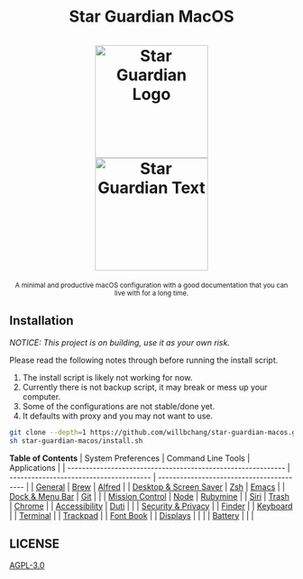 <h1 align="center">
    Star Guardian MacOS
    <br>
    <br>
    <img width="200" alt="Star Guardian Logo" src="https://user-images.githubusercontent.com/14329786/110730526-8f22f600-825b-11eb-8eda-aa061caaa510.png">
    <br>
    <img width="200" alt="Star Guardian Text" src="https://user-images.githubusercontent.com/14329786/110730595-aa8e0100-825b-11eb-8fcf-8c2071f402ef.png">
</h1>

<div align="center">
    <sub>A minimal and productive macOS configuration with a good documentation that you can live with for a long time.</sub>   
</div>


## Installation
*NOTICE: This project is on building, use it as your own risk.*

Please read the following notes through before running the install script.
1. The install script is likely not working for now.
2. Currently there is not backup script, it may break or mess up your computer.
3. Some of the configurations are not stable/done yet.
4. It defaults with proxy and you may not want to use.

``` bash
git clone --depth=1 https://github.com/willbchang/star-guardian-macos.git
sh star-guardian-macos/install.sh
```

**Table of Contents**
| System Preferences                                           | Command Line Tools                      | Applications                              |
| ------------------------------------------------------------ | --------------------------------------- | ----------------------------------------- |
| [General](./system-preferences/general.org)                  | [Brew](./command-line-tools/brew.org)   | [Alfred](./applications/alfred.org)       |
| [Desktop & Screen Saver](./system-preferences/desktop+screen-saver.org) | [Zsh](./command-line-tools/zsh.md)      | [Emacs](./applications/emacs.org)         |
| [Dock & Menu Bar](./system-preferences/dock+menu-bar.org)    | [Git](./command-line-tools/git.org)     |                                           |
| [Mission Control](./system-preferences/mission-control.org)  | [Node](./command-line-tools/node.org)   | [Rubymine](./applications/rubymine.org)   |
| [Siri](./system-preferences/siri.org)                        | [Trash](./command-line-tools/trash.org) | [Chrome](./applications/chrome.org)       |
| [Accessibility](./system-preferences/accessibility.org)      | [Duti](./command-line-tools/duti.org)   |                                           |
| [Security & Privacy](./system-preferences/security+privacy.org) |                                         | [Finder](./applications/finder.org)       |
| [Keyboard](./system-preferences/keyboard.org)                |                                         | [Terminal](./applications/terminal.org)   |
| [Trackpad](./system-preferences/trackpad.org)                |                                         | [Font Book](./applications/font-book.org) |
| [Displays](./system-preferences/displays.org)                |                                         |                                           |
| [Battery](./system-preferences/battery.org)                  |                                         |                                           |

## LICENSE
[AGPL-3.0](LICENSE)
